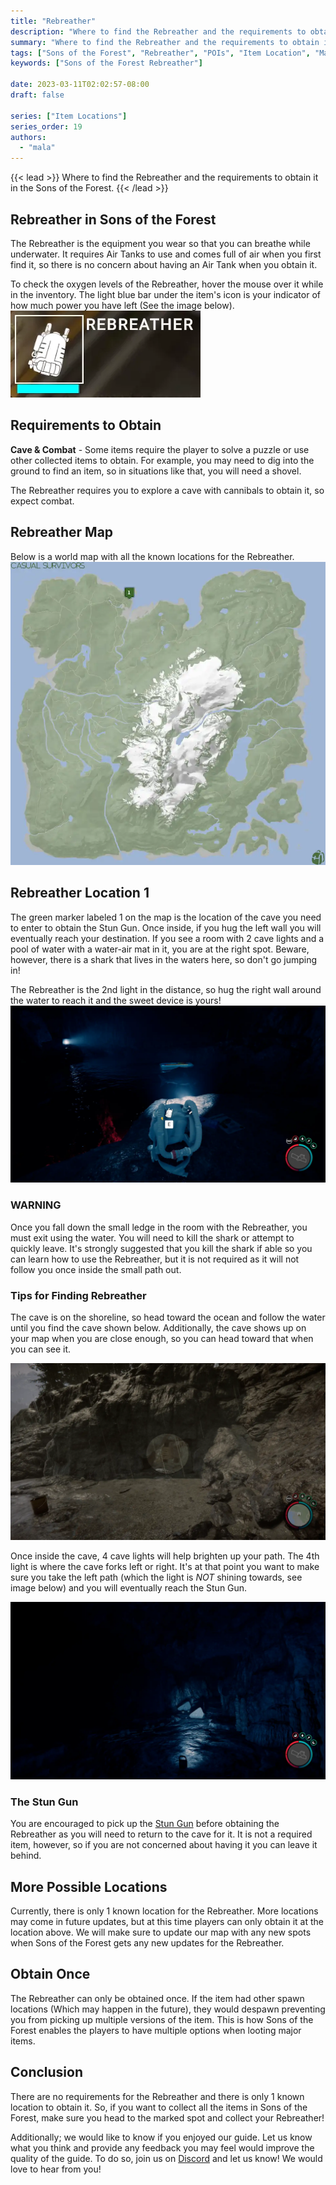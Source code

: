 ```yaml
---
title: "Rebreather"
description: "Where to find the Rebreather and the requirements to obtain it in the Sons of the Forest."
summary: "Where to find the Rebreather and the requirements to obtain it. Click here to learn more about it!"
tags: ["Sons of the Forest", "Rebreather", "POIs", "Item Location", "Map"]
keywords: ["Sons of the Forest Rebreather"]

date: 2023-03-11T02:02:57-08:00
draft: false

series: ["Item Locations"]
series_order: 19
authors:
  - "mala"
---
```


{{< lead >}}
Where to find the Rebreather and the requirements to obtain it in the Sons of the Forest.
{{< /lead >}}

## Rebreather in Sons of the Forest
The Rebreather is the equipment you wear so that you can breathe while underwater. It requires Air Tanks to use and comes full of air when you first find it, so there is no concern about having an Air Tank when you obtain it.

To check the oxygen levels of the Rebreather, hover the mouse over it while in the inventory. The light blue bar under the item's icon is your indicator of how much power you have left (See the image below).
![Rebreather O2 Levels](img/rebreather.webp)

## Requirements to Obtain
**Cave & Combat** - Some items require the player to solve a puzzle or use other collected items to obtain. For example, you may need to dig into the ground to find an item, so in situations like that, you will need a shovel. 

The Rebreather requires you to explore a cave with cannibals to obtain it, so expect combat. 

## Rebreather Map
Below is a world map with all the known locations for the Rebreather.
![Sons of the Forest Rebreather Location](img/map.webp)

## Rebreather Location 1
The green marker labeled 1 on the map is the location of the cave you need to enter to obtain the Stun Gun. Once inside, if you hug the left wall you will eventually reach your destination. If you see a room with 2 cave lights and a pool of water with a water-air mat in it, you are at the right spot. Beware, however, there is a shark that lives in the waters here, so don't go jumping in!

The Rebreather is the 2nd light in the distance, so hug the right wall around the water to reach it and the sweet device is yours!
![Sons of the Forest Rebreather on Body](featured.webp)

### WARNING
Once you fall down the small ledge in the room with the Rebreather, you must exit using the water. You will need to kill the shark or attempt to quickly leave. It's strongly suggested that you kill the shark if able so you can learn how to use the Rebreather, but it is not required as it will not follow you once inside the small path out. 

### Tips for Finding Rebreather
The cave is on the shoreline, so head toward the ocean and follow the water until you find the cave shown below. Additionally, the cave shows up on your map when you are close enough, so you can head toward that when you can see it. 

![Sons of the Forest Stun Gun Cave](img/caveentrance.webp)

Once inside the cave, 4 cave lights will help brighten up your path. The 4th light is where the cave forks left or right. It's at that point you want to make sure you take the left path (which the light is *NOT* shining towards, see image below) and you will eventually reach the Stun Gun. 

![Sons of the Forest Stun Gun 4th Light](img/fourthlight.webp)

### The Stun Gun
You are encouraged to pick up the [Stun Gun](/sons-of-the-forest/guides/stun-gun/) before obtaining the Rebreather as you will need to return to the cave for it. It is not a required item, however, so if you are not concerned about having it you can leave it behind.


## More Possible Locations
Currently, there is only 1 known location for the Rebreather. More locations may come in future updates, but at this time players can only obtain it at the location above.
We will make sure to update our map with any new spots when Sons of the Forest gets any new updates for the Rebreather.

## Obtain Once
The Rebreather can only be obtained once. If the item had other spawn locations (Which may happen in the future), they would despawn preventing you from picking up multiple versions of the item. This is how Sons of the Forest enables the players to have multiple options when looting major items. 

## Conclusion
There are no requirements for the Rebreather and there is only 1 known location to obtain it. So, if you want to collect all the items in Sons of the Forest, make sure you head to the marked spot and collect your Rebreather!

Additionally; we would like to know if you enjoyed our guide. Let us know what you think and provide any feedback you may feel would improve the quality of the guide. To do so, join us on [Discord](https://discord.gg/ZXp93XsKnN) and let us know! We would love to hear from you! 